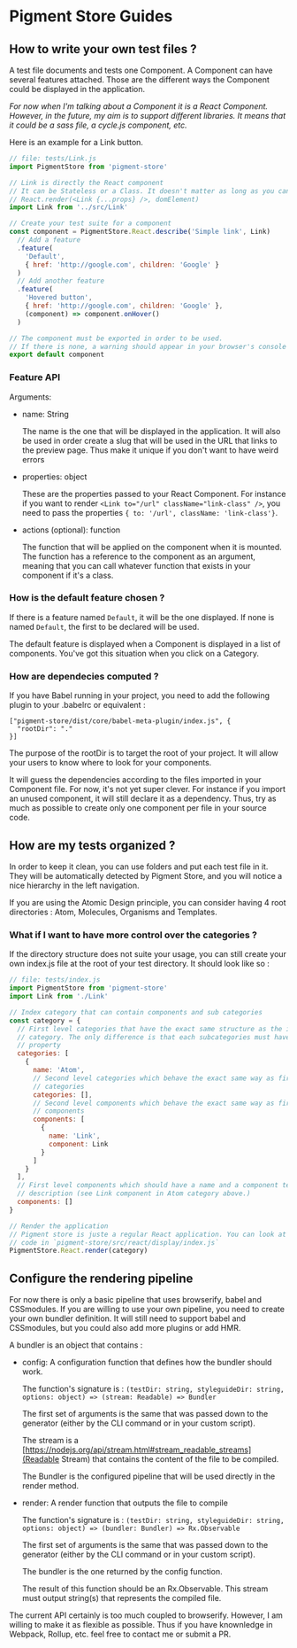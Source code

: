 # Pigment Store Guides

## How to write your own test files ?

A test file documents and tests one Component. A Component can have several features attached. Those are the different ways the Component could be displayed in the application.

*For now when I'm talking about a Component it is a React Component. However, in the future, my aim is to support different libraries. It means that it could be a sass file, a cycle.js component, etc.*

Here is an example for a Link button.

```jsx
// file: tests/Link.js
import PigmentStore from 'pigment-store'

// Link is directly the React component
// It can be Stateless or a Class. It doesn't matter as long as you can do
// React.render(<Link {...props} />, domElement)
import Link from '../src/Link'

// Create your test suite for a component
const component = PigmentStore.React.describe('Simple link', Link)
  // Add a feature
  .feature(
    'Default',
    { href: 'http://google.com', children: 'Google' }
  )
  // Add another feature
  .feature(
    'Hovered button',
    { href: 'http://google.com', children: 'Google' },
    (component) => component.onHover()
  )

// The component must be exported in order to be used.
// If there is none, a warning should appear in your browser's console
export default component
```

### Feature API

Arguments:

* name: String

  The name is the one that will be displayed in the application. It will also be
  used in order create a slug that will be used in the URL that links to the
  preview page. Thus make it unique if you don't want to have weird errors

* properties: object

  These are the properties passed to your React Component. For instance if you
  want to render `<Link to="/url" className="link-class" />`, you need to pass
  the properties `{ to: '/url', className: 'link-class'}`.

* actions (optional): function

  The function that will be applied on the component when it is mounted. The
  function has a reference to the component as an argument, meaning that you can
  call whatever function that exists in your component if it's a class.

### How is the default feature chosen ?

If there is a feature named `Default`, it will be the one displayed. If none is
named `Default`, the first to be declared will be used.

The default feature is displayed when a Component is displayed in a list of
components. You've got this situation when you click on a Category.

### How are dependecies computed ?

If you have Babel running in your project, you need to add the following plugin to your .babelrc or equivalent :
```
["pigment-store/dist/core/babel-meta-plugin/index.js", {
  "rootDir": "."
}]
```

The purpose of the rootDir is to target the root of your project. It will allow
your users to know where to look for your components.

It will guess the dependencies according to the files imported in your Component
file. For now, it's not yet super clever. For instance if you import an unused
component, it will still declare it as a dependency. Thus, try as much as possible
to create only one component per file in your source code.

## How are my tests organized ?

In order to keep it clean, you can use folders and put each test file in it. They
will be automatically detected by Pigment Store, and you will notice a nice hierarchy
in the left navigation.

If you are using the Atomic Design principle, you can consider having 4 root
directories : Atom, Molecules, Organisms and Templates.

### What if I want to have more control over the categories ?

If the directory structure does not suite your usage, you can still create your
own index.js file at the root of your test directory. It should look like so :

```js
// file: tests/index.js
import PigmentStore from 'pigment-store'
import Link from './Link'

// Index category that can contain components and sub categories
const category = {
  // First level categories that have the exact same structure as the index
  // category. The only difference is that each subcategories must have a `name`
  // property
  categories: [
    {
      name: 'Atom',
      // Second level categories which behave the exact same way as first level
      // categories
      categories: [],
      // Second level components which behave the exact same way as first level
      // components
      components: [
        {
          name: 'Link',
          component: Link
        }
      ]
    }
  ],
  // First level components which should have a name and a component test
  // description (see Link component in Atom category above.)
  components: []
}

// Render the application
// Pigment store is juste a regular React application. You can look at the source
// code in `pigment-store/src/react/display/index.js`
PigmentStore.React.render(category)
```

## Configure the rendering pipeline

For now there is only a basic pipeline that uses browserify, babel and
CSSmodules. If you are willing to use your own pipeline, you need to create your
own bundler definition. It will still need to support babel and CSSmodules, but
you could also add more plugins or add HMR.

A bundler is an object that contains :

* config: A configuration function that defines how the bundler should work.

  The function's signature is : `(testDir: string, styleguideDir: string, options: object) => (stream: Readable) => Bundler`

  The first set of arguments is the same that was passed down to the generator
  (either by the CLI command or in your custom script).

  The stream is a [https://nodejs.org/api/stream.html#stream_readable_streams](Readable Stream)
  that contains the content of the file to be compiled.

  The Bundler is the configured pipeline that will be used directly in the
  render method.

* render: A render function that outputs the file to compile

  The function's signature is : `(testDir: string, styleguideDir: string, options: object) => (bundler: Bundler) => Rx.Observable`

  The first set of arguments is the same that was passed down to the generator
  (either by the CLI command or in your custom script).

  The bundler is the one returned by the config function.

  The result of this function should be an Rx.Observable. This stream must
  output string(s) that represents the compiled file.

The current API certainly is too much coupled to browserify. However, I am
willing to make it as flexible as possible. Thus if you have knownledge in
Webpack, Rollup, etc. feel free to contact me or submit a PR.
